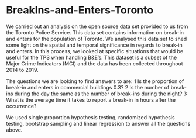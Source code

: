 # BreakIns-and-Enters-Toronto

We carried out an analysis on the open source data set provided to us from the Toronto Police Service. This data set contains information on break-in and enters for the population of Toronto. We analysed this data set to shed some light on the spatial and temporal significance in regards to break-in and enters. In this process, we looked at specific situations that would be useful for the TPS when handling B&E’s. This dataset is a subset of the Major Crime Indicators (MCI) and the data has been collected throughout 2014 to 2019.

The questions we are looking to find answers to are:
1 Is the proportion of break-in and enters in commercial buildings 0.3?
2 Is the number of break-ins during the day the same as the number of break-ins during the night?
3 What is the average time it takes to report a break-in in hours after the occurrence?

We used single proportion hypothesis testing, randomized hypothesis testing, bootstrap sampling and linear regression to answer all the questions above.
